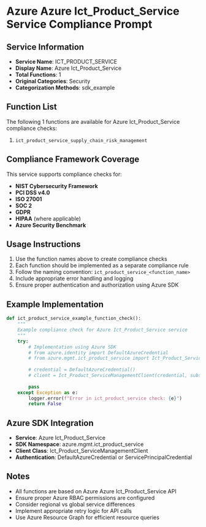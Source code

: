 # Azure Azure Ict_Product_Service Service Compliance Prompt

## Service Information
- **Service Name**: ICT_PRODUCT_SERVICE
- **Display Name**: Azure Ict_Product_Service
- **Total Functions**: 1
- **Original Categories**: Security
- **Categorization Methods**: sdk_example

## Function List
The following 1 functions are available for Azure Ict_Product_Service compliance checks:

1. `ict_product_service_supply_chain_risk_management`


## Compliance Framework Coverage
This service supports compliance checks for:
- **NIST Cybersecurity Framework**
- **PCI DSS v4.0**
- **ISO 27001**
- **SOC 2**
- **GDPR**
- **HIPAA** (where applicable)
- **Azure Security Benchmark**

## Usage Instructions
1. Use the function names above to create compliance checks
2. Each function should be implemented as a separate compliance rule
3. Follow the naming convention: `ict_product_service_<function_name>`
4. Include appropriate error handling and logging
5. Ensure proper authentication and authorization using Azure SDK

## Example Implementation
```python
def ict_product_service_example_function_check():
    """
    Example compliance check for Azure Ict_Product_Service service
    """
    try:
        # Implementation using Azure SDK
        # from azure.identity import DefaultAzureCredential
        # from azure.mgmt.ict_product_service import Ict_Product_ServiceManagementClient
        
        # credential = DefaultAzureCredential()
        # client = Ict_Product_ServiceManagementClient(credential, subscription_id)
        
        pass
    except Exception as e:
        logger.error(f"Error in ict_product_service check: {e}")
        return False
```

## Azure SDK Integration
- **Service**: Azure Ict_Product_Service
- **SDK Namespace**: azure.mgmt.ict_product_service
- **Client Class**: Ict_Product_ServiceManagementClient
- **Authentication**: DefaultAzureCredential or ServicePrincipalCredential

## Notes
- All functions are based on Azure Azure Ict_Product_Service API
- Ensure proper Azure RBAC permissions are configured
- Consider regional vs global service differences
- Implement appropriate retry logic for API calls
- Use Azure Resource Graph for efficient resource queries
